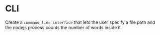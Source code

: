# CLI
Create a `command line interface` that lets the user specify a file path and the nodejs process counts the number of words inside it.
